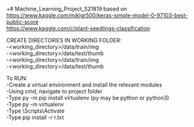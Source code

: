 +# Machine_Learning_Project_S21819
based on  
https://www.kaggle.com/miklgr500/keras-simple-model-0-97103-best-public-score  
  https://www.kaggle.com/c/plant-seedlings-classification

CREATE DIRECTORIES IN WORKING FOLDER:  
-<working_directory>/data/train/img  
-<working_directory>/data/test/thumb  
-<working_directory>/data/train/img  
-<working_directory>/data/test/thumb  

To RUN:  
-Create a virtual environment and install the relevant modules  
-Using cmd, navigate to project folder  
-Type py -m pip install virtualenv (py may be python or python3)  
-Type py -m virtualenv <env name here>  
-Type <env name here>\Scripts\Activate  
-Type pip install -r r.txt  
